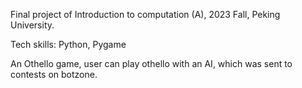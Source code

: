 Final project of Introduction to computation (A), 2023 Fall, Peking University.

Tech skills: Python, Pygame

An Othello game, user can play othello with an AI, which was sent to contests on botzone.
